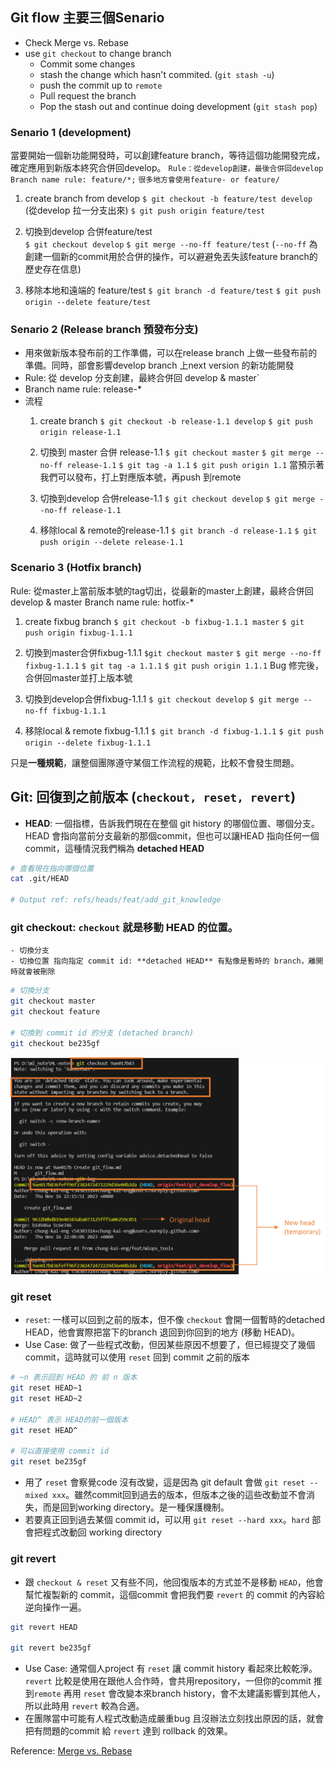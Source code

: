 ## Git flow 主要三個Senario

- Check Merge vs. Rebase 
- use `git checkout` to change branch
  - Commit some changes
  - stash the change which hasn't commited. (`git stash -u`)
  - push the commit up to `remote`
  - Pull request the branch
  - Pop the stash out and continue doing development (`git stash pop`)
    
### Senario 1 (development)
當要開始一個新功能開發時，可以創建feature branch，等待這個功能開發完成，確定應用到新版本終究合併回develop。
`Rule：從develop創建，最後合併回develop`
`Branch name rule: feature/*;`
`很多地方會使用feature- or feature/`

1. create branch from develop
    `$ git checkout -b feature/test develop` (從develop 拉一分支出來)
    `$ git push origin feature/test`
    
2. 切換到develop 合併feature/test    
    `$ git checkout develop`
    `$ git merge --no-ff feature/test` (`--no-ff` 為創建一個新的commit用於合併的操作，可以避避免丟失該feature branch的歷史存在信息)
    
3. 移除本地和遠端的 feature/test
    `$ git branch -d feature/test`
    `$ git push origin --delete feature/test`
    

### Senario 2 (Release branch 預發布分支)
- 用來做新版本發布前的工作準備，可以在release branch 上做一些發布前的準備。同時，部會影響develop branch 上next version 的新功能開發
- Rule: 從 develop 分支創建，最終合併回 develop & master`
- Branch name rule: release-*
- 流程
    1. create branch 
        `$ git checkout -b release-1.1 develop`
        `$ git push origin release-1.1`
        
    2. 切換到 master 合併 release-1.1
        `$ git checkout master`
        `$ git merge --no-ff release-1.1`
        `$ git tag -a 1.1`
        `$ git push origin 1.1`
        當預示著我們可以發布，打上對應版本號，再push 到remote
        
    3. 切換到develop 合併release-1.1
        `$ git checkout develop`
        `$ git merge --no-ff release-1.1`
        
    4. 移除local & remote的release-1.1
        `$ git branch -d release-1.1`
        `$ git push origin --delete release-1.1`
        

### Scenario 3 (Hotfix branch)

Rule: 從master上當前版本號的tag切出，從最新的master上創建，最終合併回develop & master
Branch name rule: hotfix-*

1. create fixbug branch
    `$ git checkout -b fixbug-1.1.1 master`
    `$ git push origin fixbug-1.1.1`
    
2. 切換到master合併fixbug-1.1.1
    `$git checkout master`
    `$ git merge --no-ff fixbug-1.1.1`
    `$ git tag -a 1.1.1`
    `$ git push origin 1.1.1`
    Bug 修完後，合併回master並打上版本號
    
3. 切換到develop合併fixbug-1.1.1
    `$ git checkout develop`
    `$ git merge --no-ff fixbug-1.1.1`
    
4. 移除local & remote fixbug-1.1.1
    `$ git branch -d fixbug-1.1.1`
    `$ git push origin --delete fixbug-1.1.1`
    

只是**一種規範**，讓整個團隊遵守某個工作流程的規範，比較不會發生問題。




## Git: 回復到之前版本 (`checkout, reset, revert`)
- **HEAD**: 一個指標，告訴我們現在在整個 git history 的哪個位置、哪個分支。HEAD 會指向當前分支最新的那個commit，但也可以讓HEAD 指向任何一個commit，這種情況我們稱為 **detached HEAD**
```bash
# 查看現在指向哪個位置
cat .git/HEAD 

# Output ref: refs/heads/feat/add_git_knowledge
```
### git checkout: `checkout` 就是移動 **HEAD** 的位置。
    - 切換分支
    - 切換位置 指向指定 commit id: **detached HEAD** 有點像是暫時的 branch，離開時就會被刪除
```bash
# 切換分支
git checkout master
git checkout feature

# 切換到 commit id 的分支 (detached branch)
git checkout be235gf
```

![detached HEAD example](./images/detached_head_example.png)

### git reset
- `reset`: 一樣可以回到之前的版本，但不像 `checkout` 會開一個暫時的detached HEAD，他會實際把當下的branch 退回到你回到的地方 (移動 HEAD)。
- Use Case: 做了一些程式改動，但因某些原因不想要了，但已經提交了幾個commit，這時就可以使用 `reset` 回到 commit 之前的版本
```bash
# ~n 表示回到 HEAD 的 前 n 版本
git reset HEAD~1
git reset HEAD~2

# HEAD^ 表示 HEAD的前一個版本
git reset HEAD^

# 可以直接使用 commit id
git reset be235gf
```
- 用了 `reset` 會察覺code 沒有改變，這是因為 git default 會做 `git reset --mixed xxx`。雖然commit回到過去的版本，但版本之後的這些改動並不會消失，而是回到working directory。是一種保護機制。
- 若要真正回到過去某個 commit id，可以用 `git reset --hard xxx`。`hard` 部會把程式改動回 working directory

### git revert
- 跟 `checkout & reset` 又有些不同，他回復版本的方式並不是移動 `HEAD`，他會幫忙複製新的 commit，這個commit 會把我們要 `revert` 的 commit 的內容給逆向操作一遍。

```bash
git revert HEAD

git revert be235gf
```
- Use Case: 通常個人project 有 `reset` 讓 commit history 看起來比較乾淨。`revert` 比較是使用在跟他人合作時，會共用repository，一但你的commit 推到`remote` 再用 `reset` 會改變本來branch history，會不太建議影響到其他人，所以此時用 `revert` 較為合適。
- 在團隊當中可能有人程式改動造成嚴重bug 且沒辦法立刻找出原因的話，就會把有問題的commit 給 `revert` 達到 rollback 的效果。




Reference:
[Merge vs. Rebase](https://june.monster/git-merge-rebase/)